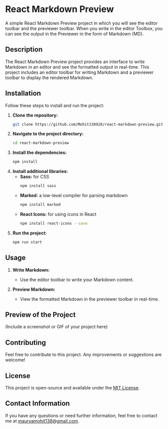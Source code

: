 # React Markdown Preview

A simple React Markdown Preview project in which you will see the editor toolbar and the previewer toolbar. When you write in the editor Toolbox, you can see the output in the Previewer in the form of Markdown (MD).

## Description

The React Markdown Preview project provides an interface to write Markdown in an editor and see the formatted output in real-time. This project includes an editor toolbar for writing Markdown and a previewer toolbar to display the rendered Markdown.

## Installation

Follow these steps to install and run the project:

1. **Clone the repository:**
   ```sh
   git clone https://github.com/Mohit138928/react-markdown-preview.git
   ```
2. **Navigate to the project directory:**
   ```sh
   cd react-markdown-preview
   ```
3. **Install the dependencies:**
   ```sh
   npm install
   ```
4. **Install additional libraries:**
   - **Sass:** for CSS
     ```sh
     npm install sass
     ```
   - **Marked:** a low-level compiler for parsing markdown
     ```sh
     npm install marked
     ```
   - **React Icons:** for using icons in React
     ```sh
     npm install react-icons --save
     ```
5. **Run the project:**
   ```sh
   npm run start
   ```

## Usage

1. **Write Markdown:**

   - Use the editor toolbar to write your Markdown content.

2. **Preview Markdown:**
   - View the formatted Markdown in the previewer toolbar in real-time.

## Preview of the Project

(Include a screenshot or GIF of your project here)

## Contributing

Feel free to contribute to this project. Any improvements or suggestions are welcome!

## License

This project is open-source and available under the [MIT License](LICENSE).

## Contact Information

If you have any questions or need further information, feel free to contact me at mauryamohit138@gmail.com.
